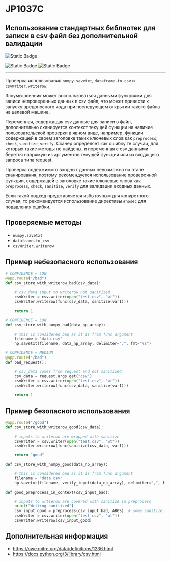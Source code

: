 # JP1037C
## Использование стандартных библиотек для записи в csv файл без дополнительной валидации

![Static Badge](https://img.shields.io/badge/%D0%A1%D1%82%D0%B5%D0%BF%D0%B5%D0%BD%D1%8C%20%D0%BA%D1%80%D0%B8%D1%82%D0%B8%D1%87%D0%BD%D0%BE%D1%81%D1%82%D0%B8-%D1%81%D1%80%D0%B5%D0%B4%D0%BD%D1%8F%D1%8F-orange?style=for-the-badge)

![Static Badge](https://img.shields.io/badge/%D0%94%D0%BE%D1%81%D1%82%D0%BE%D0%B2%D0%B5%D1%80%D0%BD%D0%BE%D1%81%D1%82%D1%8C%20%D0%BE%D0%BF%D1%80%D0%B5%D0%B4%D0%B5%D0%BB%D0%B5%D0%BD%D0%B8%D1%8F-%D0%BD%D0%B8%D0%B7%D0%BA%D0%B0%D1%8F-mediumblue?style=for-the-badge)
![Static Badge](https://img.shields.io/badge/%D0%94%D0%BE%D1%81%D1%82%D0%BE%D0%B2%D0%B5%D1%80%D0%BD%D0%BE%D1%81%D1%82%D1%8C%20%D0%BE%D0%BF%D1%80%D0%B5%D0%B4%D0%B5%D0%BB%D0%B5%D0%BD%D0%B8%D1%8F-%D1%81%D1%80%D0%B5%D0%B4%D0%BD%D1%8F%D1%8F-orange?style=for-the-badge)

----

Проверка использования `numpy.savetxt`, `dataframe.to_csv` и `csvWriter.writerow`.

Злоумышленник может воспользоваться данными функциями для записи непроверенных данных в csv файл, что может привести к запуску вредоносного кода при последующем открытии такого файла на целевой машине.

Переменная, содержащая csv данные для записи в файл, дополнительно сканируется контекст текущей функции на наличие пользовательской проверки в явном виде, например, функции содержащей в своем заголовке таких ключевых слов как `preprocess`, `check`, `sanitize`, `verify`. Сканер определяет как ошибку те случаи, для которых такие методы не найдены, и переменная с csv данными берется напрямую из аргументов текущей функции или из входящего запроса типа request.

Проверка содержимого входных данных невозможна на этапе сканирования, поэтому рекомендуется использование проверочной функции, содержащей в заголовке такие ключевые слова как `preprocess`, `check`, `sanitize`, `verify` для валидации входных данных.

Если такой подход представляется избыточным для конкретного случая, то рекомендуется использование директивы `#nosec` для подавления ошибки.

## Проверяемые методы

* `numpy.savetxt`
* `dataframe.to_csv`
* `csvWriter.writerow`

## Пример небезопасного использования

```python linenums="1"
# CONFIDENCE = LOW
@app.route("/bad")
def csv_store_with_writerow_bad(csv_data):

    # csv_data input to writerow not sanitized
    csvWriter = csv.writer(open("test.csv", "wt"))
    csvWriter.writerow(func(csv_data, sanitize(var1)))

    return 1
```

```python linenums="1"
# CONFIDENCE = LOW
def csv_store_with_numpy_bad(data_np_array):

    # this is considered bad as it is from func argument
    filename = "data.csv"
    np.savetxt(filename, data_np_array, delimiter=",", fmt="%s")
```

```python linenums="1"
# CONFIDENCE = MEDIUM
@app.route("/bad")
def bad_request():

    # csv_data comes from request and not sanitized
    csv_data = request.args.get("csv")
    csvWriter = csv.writer(open("test.csv", "wt"))
    csvWriter.writerow(func(csv_data, sanitize(var1)))

    return 1
```

## Пример безопасного использования

```python linenums="1"
@app.route("/good")
def csv_store_with_writerow_good(csv_data):

    # inputs to writerow are wrapped with sanitize
    csvWriter = csv.writer(open("test.csv", "wt"))
    csvWriter.writerow(func(sanitize(csv_data, var1)))

    return "good"
```

```python linenums="1"
def csv_store_with_numpy_good(data_np_array):

    # this is considered bad as it is from func argument
    filename = "data.csv"
    np.savetxt(filename, verify_input(data_np_array), delimiter=",", fmt="%s")
```

```python linenums="1"
def good_preprocess_in_context(csv_input_bad):

    # inputs to wrtierow are covered with sanitize in preprocess
    print("Writing sanitized")
    csv_input_good = preprocess(csv_input_bad, ARGS)  # some sanitize method
    csvWriter = csv.writer(open("test.csv", "wt"))
    csvWriter.writerow(csv_input_good)
```

## Дополнительная информация

* <https://cwe.mitre.org/data/definitions/1236.html>
* <https://docs.python.org/3/library/csv.html>
